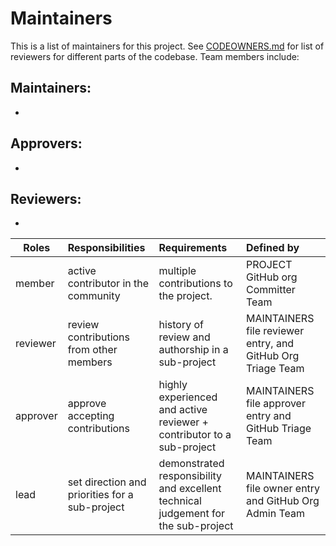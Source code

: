 # Maintainers 
 <!-- TODO: Who are the points of contact in your project who are responsible/accountable for the project? This can often be an engineering or design manager or leader, who may or may not be the primary maintainers of the project.--> 
 This is a list of maintainers for this project. See [CODEOWNERS.md](./CODEOWNERS.md) for list of reviewers for different parts of the codebase. Team members include: 
 
 ## Maintainers:
<!-- TODO: What groups/domains are maintainers a part of? Does your project have domains/areas that are maintained by specific people? List @USERNAMES directly, or any @ALIASES for groups/teams. -->
 - 
 
 ## Approvers:
 - 
 
 ## Reviewers:
 - 

| Roles        | Responsibilities                          | Requirements                                     | Defined by                              |
| -------------|:-----------------------------------------|:-----------------------------------------------|:---------------------------------------|
| member       | active contributor in the community       | multiple contributions to the project.         | PROJECT GitHub org Committer Team      |
| reviewer     | review contributions from other members   | history of review and authorship in a sub-project | MAINTAINERS file reviewer entry, and GitHub Org Triage Team |
| approver     | approve accepting contributions           | highly experienced and active reviewer + contributor to a sub-project | MAINTAINERS file approver entry and GitHub Triage Team |
| lead         | set direction and priorities for a sub-project | demonstrated responsibility and excellent technical judgement for the sub-project | MAINTAINERS file owner entry and GitHub Org Admin Team |

